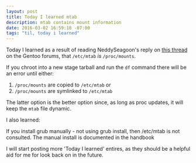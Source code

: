 ```yaml
---
layout: post
title: Today I learned mtab
description: mtab contains mount information
date: 2016-03-02 16:59:18 -07:00
tags: "til, today i learned"
---
```


Today I learned as a result of reading NeddySeagoon's reply on [this thread](https://forums.gentoo.org/viewtopic-t-813610-start-0.html) on the Gentoo forums, that <code>/etc/mtab</code> _is_ <code>/proc/mounts</code>.

If you chroot into a new stage tarball and run the <code>df</code> command there will be an error until either:

1. <code>/proc/mounts</code> are copied to <code>/etc/mtab</code> or
2. <code>/proc/mounts</code> are symlinked to <code>/etc/mtab</code>

The latter option is the better option since, as long as proc updates, it will keep the <code>mtab</code> file dynamic.

I also learned:

<quote>
If you install grub manually - not using grub install, then /etc/mtab is not consulted. 
The manual install is documented in the handbook
</quote>

I will start posting more 'Today I learned' entires, as they should be a helpful aid for me for look back on in the future.
